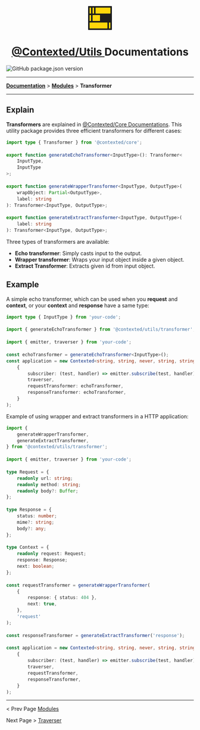 <div align="center">
    <img alt="Contexted Logo" width="64" src="https://raw.githubusercontent.com/contexted-js/brand/master/dark/main-fill.svg">
    <h1>
		<a href="https://github.com/contexted-js/utils">
        	@Contexted/Utils
    	</a>
		<span>Documentations</span>
	</h1>
</div>

<img alt="GitHub package.json version" src="https://img.shields.io/github/package-json/v/contexted-js/utils">

---

[**Documentation**](../README.md) > [**Modules**](README.md) > **Transformer**

---

## Explain

**Transformers** are explained in [@Contexted/Core Documentations](https://github.com/contexted-js/core/tree/master/docs). This utility package provides three efficient transformers for different cases:

```ts
import type { Transformer } from '@contexted/core';

export function generateEchoTransformer<InputType>(): Transformer<
	InputType,
	InputType
>;

export function generateWrapperTransformer<InputType, OutputType>(
	wrapObject: Partial<OutputType>,
	label: string
): Transformer<InputType, OutputType>;

export function generateExtractTransformer<InputType, OutputType>(
	label: string
): Transformer<InputType, OutputType>;
```

Three types of transformers are available:

-   **Echo transformer**: Simply casts input to the output.
-   **Wrapper transformer**: Wraps your input object inside a given object.
-   **Extract Transformer**: Extracts given id from input object.

## Example

A simple echo transformer, which can be used when you **request** and **context**, or your **context** and **response** have a same type:

```ts
import type { InputType } from 'your-code';

import { generateEchoTransformer } from '@contexted/utils/transformer';

import { emitter, traverser } from 'your-code';

const echoTransformer = generateEchoTransformer<InputType>();
const application = new Contexted<string, string, never, string, string, false>(
	{
		subscriber: (test, handler) => emitter.subscribe(test, handler),
		traverser,
		requestTransformer: echoTransformer,
		responseTransformer: echoTransformer,
	}
);
```

Example of using wrapper and extract transformers in a HTTP application:

```ts
import {
	generateWrapperTransformer,
	generateExtractTransformer,
} from '@contexted/utils/transformer';

import { emitter, traverser } from 'your-code';

type Request = {
	readonly url: string;
	readonly method: string;
	readonly body?: Buffer;
};

type Response = {
	status: number;
	mime?: string;
	body?: any;
};

type Context = {
	readonly request: Request;
	response: Response;
	next: boolean;
};

const requestTransformer = generateWrapperTransformer(
	{
		response: { status: 404 },
		next: true,
	},
	'request'
);

const responseTransformer = generateExtractTransformer('response');

const application = new Contexted<string, string, never, string, string, false>(
	{
		subscriber: (test, handler) => emitter.subscribe(test, handler),
		traverser,
		requestTransformer,
		responseTransformer,
	}
);
```

---

< Prev Page
[Modules](README.md)

Next Page >
[Traverser](traverser.md)
